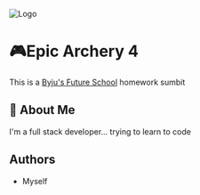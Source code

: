 
![Logo](https://upload.wikimedia.org/wikipedia/commons/thumb/0/05/Byju%27s_logo.svg/1200px-Byju%27s_logo.svg.png)


# 🎮Epic Archery 4

This is a [Byju's Future School](https://code.byjusfutureschool.com/s/dashboard) homework sumbit


## 🚀 About Me
I'm a full stack developer...
trying to learn to code


## Authors

- Myself

